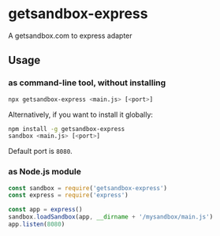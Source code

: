 # getsandbox-express
A getsandbox.com to express adapter

## Usage

### as command-line tool, without installing

```bash
npx getsandbox-express <main.js> [<port>]
```

Alternatively, if you want to install it globally:

```bash
npm install -g getsandbox-express
sandbox <main.js> [<port>]
```

Default port is `8080`.

### as Node.js module

```js
const sandbox = require('getsandbox-express')
const express = require('express')

const app = express()
sandbox.loadSandbox(app, __dirname + '/mysandbox/main.js')
app.listen(8080)
```

